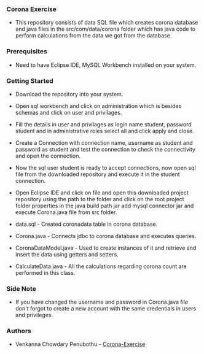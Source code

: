 ### Corona Exercise

- This repository consists of data SQL file which creates corona database and java files in the src/com/data/corona folder which has java code to perform calculations from the data we got from the database.

### Prerequisites

- Need to have Eclipse IDE, MySQL Workbench installed on your system.

### Getting Started

- Download the repository into your system.

- Open sql workbench and click on administration which is besides schemas and click on user and privilages.

- Fill the details in user and privilages as login name student, password student and in administrative roles select all and click apply and close.

- Create a Connection with connection name, username as student and password as student and test the connection to check the connectivity and open the connection.

- Now the sql user student is ready to accept connections, now open sql file from the downloaded repository and execute it in the student connection.

- Open Eclipse IDE and click on file and open this downloaded project repository using the path to the folder and click on the root project folder properties in the java build path jar add mysql connector jar and execute Corona.java file from src folder.

- data.sql - Created coronadata table in corona database.

- Corona.java - Connects jdbc to corona database and executes queries.

- CoronaDataModel.java - Used to create instances of it and retrieve and insert the data using getters and setters.

- CalculateData.java - All the calculations regarding corona count are performed in this class.

### Side Note

- If you have changed the username and password in Corona.java file don't forgot to create a new account with the same credentials in users and privileges.

### Authors

- Venkanna Chowdary Penubothu - [Corona-Exercise](https://github.com/vnkt66/Corona-Exercise)
